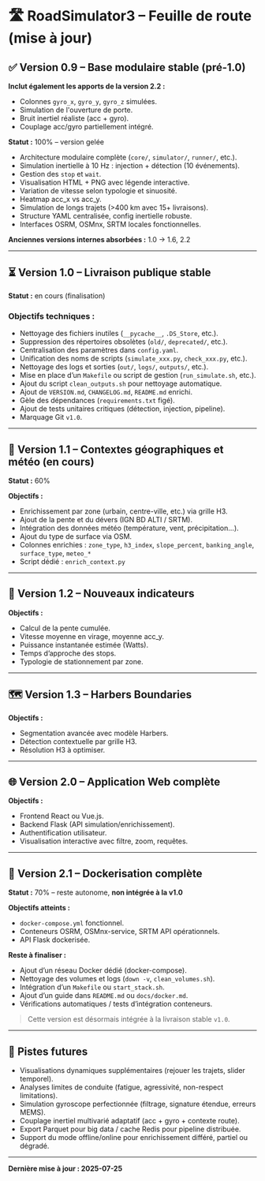 # 🛣️ RoadSimulator3 – Feuille de route (mise à jour)

## ✅ Version 0.9 – Base modulaire stable (pré-1.0)

**Inclut également les apports de la version 2.2 :**

- Colonnes `gyro_x`, `gyro_y`, `gyro_z` simulées.
- Simulation de l'ouverture de porte.
- Bruit inertiel réaliste (acc + gyro).
- Couplage acc/gyro partiellement intégré.

**Statut :** 100% – version gelée

- Architecture modulaire complète (`core/`, `simulator/`, `runner/`, etc.).
- Simulation inertielle à 10 Hz : injection + détection (10 événements).
- Gestion des `stop` et `wait`.
- Visualisation HTML + PNG avec légende interactive.
- Variation de vitesse selon typologie et sinuosité.
- Heatmap acc_x vs acc_y.
- Simulation de longs trajets (>400 km avec 15+ livraisons).
- Structure YAML centralisée, config inertielle robuste.
- Interfaces OSRM, OSMnx, SRTM locales fonctionnelles.

**Anciennes versions internes absorbées :** 1.0 → 1.6, 2.2

---

## ⏳ Version 1.0 – Livraison publique stable

**Statut :** en cours (finalisation)

### Objectifs techniques :

- Nettoyage des fichiers inutiles (`__pycache__`, `.DS_Store`, etc.).
- Suppression des répertoires obsolètes (`old/`, `deprecated/`, etc.).
- Centralisation des paramètres dans `config.yaml`.
- Unification des noms de scripts (`simulate_xxx.py`, `check_xxx.py`, etc.).
- Nettoyage des logs et sorties (`out/`, `logs/`, `outputs/`, etc.).
- Mise en place d’un `Makefile` ou script de gestion (`run_simulate.sh`, etc.).
- Ajout du script `clean_outputs.sh` pour nettoyage automatique.
- Ajout de `VERSION.md`, `CHANGELOG.md`, `README.md` enrichi.
- Gèle des dépendances (`requirements.txt` figé).
- Ajout de tests unitaires critiques (détection, injection, pipeline).
- Marquage Git `v1.0`.

---

## 🚧 Version 1.1 – Contextes géographiques et météo (en cours)

**Statut :** 60%

**Objectifs :**

- Enrichissement par zone (urbain, centre-ville, etc.) via grille H3.
- Ajout de la pente et du dévers (IGN BD ALTI / SRTM).
- Intégration des données météo (température, vent, précipitation…).
- Ajout du type de surface via OSM.
- Colonnes enrichies : `zone_type`, `h3_index`, `slope_percent`, `banking_angle`, `surface_type`, `meteo_*`
- Script dédié : `enrich_context.py`

---

## 🧠 Version 1.2 – Nouveaux indicateurs

**Objectifs :**

- Calcul de la pente cumulée.
- Vitesse moyenne en virage, moyenne acc_y.
- Puissance instantanée estimée (Watts).
- Temps d’approche des stops.
- Typologie de stationnement par zone.

---

## 🗺️ Version 1.3 – Harbers Boundaries

**Objectifs :**

- Segmentation avancée avec modèle Harbers.
- Détection contextuelle par grille H3.
- Résolution H3 à optimiser.

---

## 🌐 Version 2.0 – Application Web complète

**Objectifs :**

- Frontend React ou Vue.js.
- Backend Flask (API simulation/enrichissement).
- Authentification utilisateur.
- Visualisation interactive avec filtre, zoom, requêtes.

---

## 🐳 Version 2.1 – Dockerisation complète

**Statut :** 70% – reste autonome, **non intégrée à la v1.0**

**Objectifs atteints :**

- `docker-compose.yml` fonctionnel.
- Conteneurs OSRM, OSMnx-service, SRTM API opérationnels.
- API Flask dockerisée.

**Reste à finaliser :**

- Ajout d’un réseau Docker dédié (docker-compose).
- Nettoyage des volumes et logs (`down -v`, `clean_volumes.sh`).
- Intégration d’un `Makefile` ou `start_stack.sh`.
- Ajout d’un guide dans `README.md` ou `docs/docker.md`.
- Vérifications automatiques / tests d’intégration conteneurs.

> Cette version est désormais intégrée à la livraison stable `v1.0`.

---

## 🔧 Pistes futures

- Visualisations dynamiques supplémentaires (rejouer les trajets, slider temporel).
- Analyses limites de conduite (fatigue, agressivité, non-respect limitations).
- Simulation gyroscope perfectionnée (filtrage, signature étendue, erreurs MEMS).
- Couplage inertiel multivarié adaptatif (acc + gyro + contexte route).
- Export Parquet pour big data / cache Redis pour pipeline distribuée.
- Support du mode offline/online pour enrichissement différé, partiel ou dégradé.

---

**Dernière mise à jour : 2025-07-25**